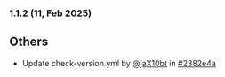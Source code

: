 ### 1.1.2 (11, Feb 2025)
## Others
- Update check-version.yml by [<u>@jaX10bt</u>](https://www.github.com/jaX10bt) in [#2382e4a](https://github.com/buerokratt/Buerokratt-onboarding/commit/2382e4a)
